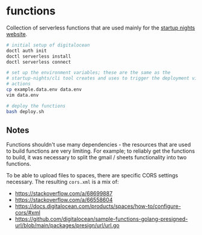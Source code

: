 # functions

Collection of serverless functions that are used mainly for the 
[startup nights website](https://github.com/Startup-Nights/website).

```sh
# initial setup of digitalocean
doctl auth init
doctl serverless install
doctl serverless connect

# set up the environment variables; these are the same as the 
# startup-nights/cli tool creates and uses to trigger the deployment via github
# actions
cp example.data.env data.env
vim data.env

# deploy the functions
bash deploy.sh
```

## Notes

Functions shouldn't use many dependencies - the resources that are used to 
build functions are very limiting. For example; to reliably get the functions 
to build, it was necessary to split the gmail / sheets functionality into two
functions.

To be able to upload files to spaces, there are specific CORS settings 
necessary. The resulting `cors.xml` is a mix of:

- https://stackoverflow.com/a/68699887
- https://stackoverflow.com/a/66558604
- https://docs.digitalocean.com/products/spaces/how-to/configure-cors/#xml
- https://github.com/digitalocean/sample-functions-golang-presigned-url/blob/main/packages/presign/url/url.go
